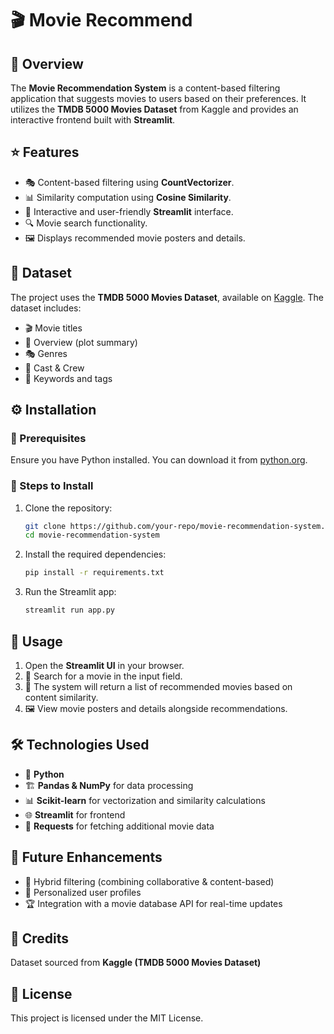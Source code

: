 # 🎬 Movie Recommend

## 📌 Overview
The **Movie Recommendation System** is a content-based filtering application that suggests movies to users based on their preferences. It utilizes the **TMDB 5000 Movies Dataset** from Kaggle and provides an interactive frontend built with **Streamlit**.

## ⭐ Features
- 🎭 Content-based filtering using **CountVectorizer**.
- 📊 Similarity computation using **Cosine Similarity**.
- 🎨 Interactive and user-friendly **Streamlit** interface.
- 🔍 Movie search functionality.
- 🖼️ Displays recommended movie posters and details.

## 📂 Dataset
The project uses the **TMDB 5000 Movies Dataset**, available on [Kaggle](https://www.kaggle.com/datasets/tmdb/tmdb-movie-metadata). The dataset includes:
- 🎬 Movie titles
- 📖 Overview (plot summary)
- 🎭 Genres
- 🎥 Cast & Crew
- 🔑 Keywords and tags

## ⚙️ Installation
### 📌 Prerequisites
Ensure you have Python installed. You can download it from [python.org](https://www.python.org/).

### 🚀 Steps to Install
1. Clone the repository:
   ```bash
   git clone https://github.com/your-repo/movie-recommendation-system.git
   cd movie-recommendation-system
   ```
2. Install the required dependencies:
   ```bash
   pip install -r requirements.txt
   ```
3. Run the Streamlit app:
   ```bash
   streamlit run app.py
   ```

## 🎥 Usage
1. Open the **Streamlit UI** in your browser.
2. 🔎 Search for a movie in the input field.
3. 🤖 The system will return a list of recommended movies based on content similarity.
4. 🖼️ View movie posters and details alongside recommendations.


## 🛠️ Technologies Used
- 🐍 **Python**
- 🏗️ **Pandas & NumPy** for data processing
- 📊 **Scikit-learn** for vectorization and similarity calculations
- 🌐 **Streamlit** for frontend
- 🔗 **Requests** for fetching additional movie data

## 🚀 Future Enhancements
- 🔄 Hybrid filtering (combining collaborative & content-based)
- 👤 Personalized user profiles
- 🏆 Integration with a movie database API for real-time updates

## 📜 Credits
Dataset sourced from **Kaggle (TMDB 5000 Movies Dataset)**

## 📝 License
This project is licensed under the MIT License.

